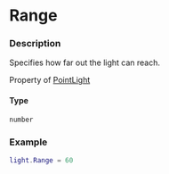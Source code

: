 # Range

### Description

Specifies how far out the light can reach.

Property of [PointLight](/classes/PointLight/)

#### Type

`number`

### Example

```lua
light.Range = 60
```
